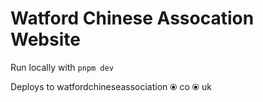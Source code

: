 # Watford Chinese Assocation Website

Run locally with `pnpm dev`

Deploys to watfordchineseassociation ⦿ co ⦿ uk
